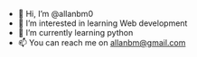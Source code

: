- 👋 Hi, I’m @allanbm0
- 👀 I’m interested in learning Web development
- 🌱 I’m currently learning python
- 📫 You can reach me on allanbm@gmail.com

<!---
allanbm0/allanbm0 is a ✨ special ✨ repository because its `README.md` (this file) appears on your GitHub profile.
You can click the Preview link to take a look at your changes.
--->
